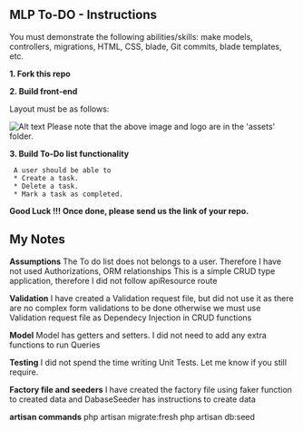 ## MLP To-DO - Instructions

You must demonstrate the following abilities/skills: make models, controllers, migrations, HTML, CSS, blade, Git commits, blade templates, etc. 

**1. Fork this repo**

**2. Build front-end**

   Layout must be as follows:
   
   ![Alt text](assets/site-layout.png?raw=true "Title")
   Please note that the above image and logo are in the 'assets' folder.

**3. Build To-Do list functionality** 

     A user should be able to
     * Create a task.
     * Delete a task.
     * Mark a task as completed.
     

**Good Luck !!! Once done, please send us the link of your repo.**

## My Notes

**Assumptions**
The To do list does not belongs to a user. Therefore I have not used Authorizations, ORM relationships
This is a simple CRUD type application, therefore I did not follow apiResource route

**Validation**
I have created a Validation request file, but did not use it as there are no complex form validations to be done
otherwise we must use Validation request file as Dependecy Injection in CRUD functions

**Model**
Model has getters and setters. I did not need to add any extra functions to run Queries

**Testing**
I did not spend the time writing Unit Tests. Let me know if you still require.

**Factory file and seeders**
I have created the factory file using faker function to created data
and DabaseSeeder has instructions to create data

**artisan commands**
php artisan migrate:fresh
php artisan db:seed

